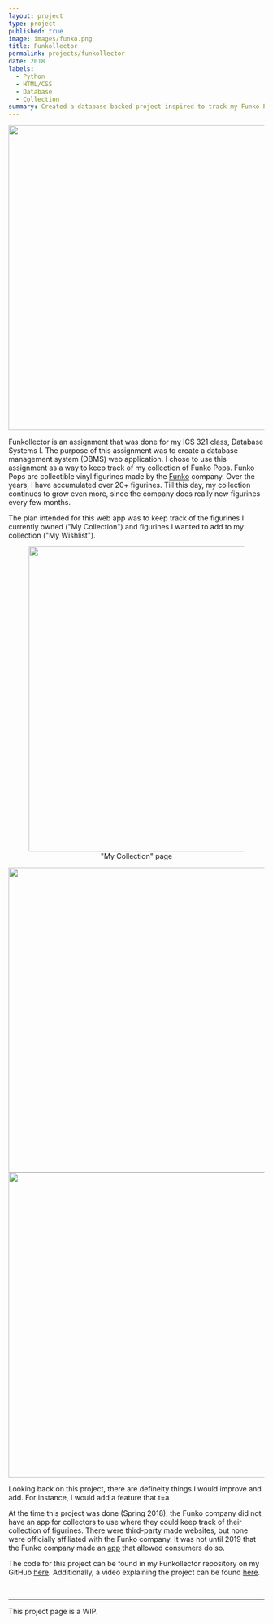 ```yaml
---
layout: project
type: project
published: true
image: images/funko.png
title: Funkollector
permalink: projects/funkollector
date: 2018
labels:
  - Python
  - HTML/CSS
  - Database
  - Collection
summary: Created a database backed project inspired to track my Funko Pop collection.
---
```


<center>
<div class="ui images"><img src="../images/screenshots-funkollector/homepage.png" width="600px"></div>
</center>

Funkollector is an assignment that was done for my ICS 321 class, Database Systems I. The purpose of this assignment was to create a database management system (DBMS) web application. I chose to use this assignment as a way to keep track of my collection of Funko Pops. Funko Pops are collectible vinyl figurines made by the [Funko](https://www.funko.com/) company. Over the years, I have accumulated over 20+ figurines. Till this day, my collection continues to grow even more, since the company does really new figurines every few months. 

The plan intended for this web app was to keep track of the figurines I currently owned ("My Collection") and figurines I wanted to add to my collection ("My Wishlist").

<center>
  <figure>
    <div class="ui images"><img src="../images/screenshots-funkollector/mycollectionpage.png" width="600px"></div>
    <figcaption font-style="italic">"My Collection" page</figcaption>
  </figure>
</center>

<center>
<div class="ui images"><img src="../images/screenshots-funkollector/mywishlistpage.png" width="600px"></div>
</center>

<center>
<div class="ui images"><img src="../images/screenshots-funkollector/mycollectionform.png" width="600px"></div>
</center>

Looking back on this project, there are definelty things I would improve and add. For instance, I would add a feature that t=a

At the time this project was done (Spring 2018), the Funko company did not have an app for collectors to use where they could keep track of their collection of figurines. There were third-party made websites, but none were officially affiliated with the Funko company. It was not until 2019 that the Funko company made an [app](https://www.globenewswire.com/news-release/2019/03/13/1752658/0/en/Funko-Unveils-New-Mobile-Application-with-Fan-Favorite-Capabilities.html) that allowed consumers do so. 

The code for this project can be found in my Funkollector repository on my GitHub [here](https://github.com/aprilbala/funkollector). Additionally, a video explaining the project can be found [here](https://www.youtube.com/watch?v=Tqvs8DM7cUA).

<br>

<hr>
This project page is a WIP.

<!-- This project can be found [here](https://github.com/aprilbala/aprilbala.github.io/tree/master/projects/project-applet).
 -->
 <!-- Project instructions can are here: https://lipyeow.github.io/ics321s18/morea/project/experience-project.html -->